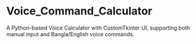 # Voice_Command_Calculator
A Python-based Voice Calculator with CustomTkinter UI, supporting both manual input and Bangla/English voice commands.
